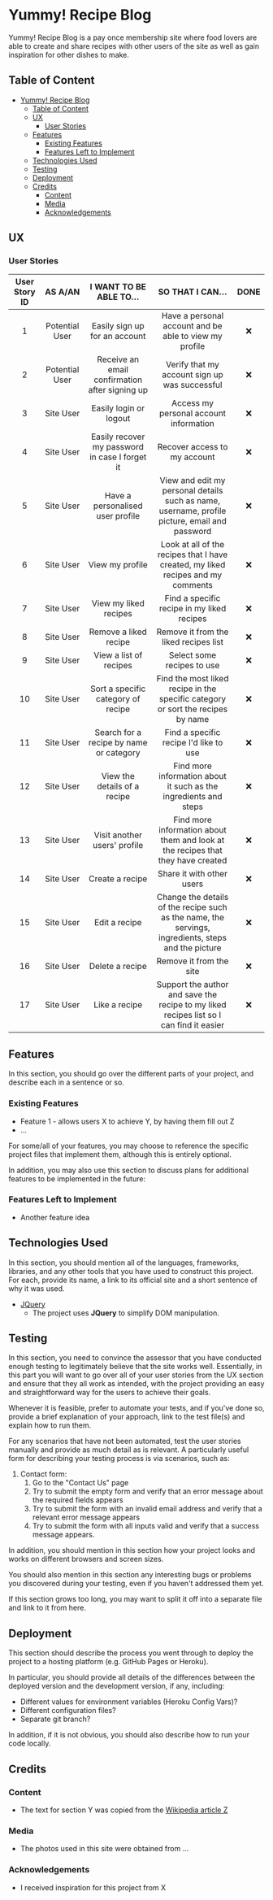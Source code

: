 # Yummy! Recipe Blog

Yummy! Recipe Blog is a pay once membership site where food lovers are able to create and share recipes with other users of the site as well as gain inspiration for other dishes to make.

## Table of Content
- [Yummy! Recipe Blog](#yummy-recipe-blog)
  - [Table of Content](#table-of-content)
  - [UX](#ux)
    - [User Stories](#user-stories)
  - [Features](#features)
    - [Existing Features](#existing-features)
    - [Features Left to Implement](#features-left-to-implement)
  - [Technologies Used](#technologies-used)
  - [Testing](#testing)
  - [Deployment](#deployment)
  - [Credits](#credits)
    - [Content](#content)
    - [Media](#media)
    - [Acknowledgements](#acknowledgements)
 
## UX

### User Stories

| **User Story ID** | **AS A/AN**    | **I WANT TO BE ABLE TO…**                      | **SO THAT I CAN…**                                                                                  | **DONE** |
|:-----------------:|:--------------:|:----------------------------------------------:|:---------------------------------------------------------------------------------------------------:|:--------:|
| 1                 | Potential User | Easily sign up for an account                  | Have a personal account and be able to view my profile                                              | ❌        |
| 2                 | Potential User | Receive an email confirmation after signing up | Verify that my account sign up was successful                                                       | ❌        |
| 3                 | Site User      | Easily login or logout                         | Access my personal account information                                                              | ❌        |
| 4                 | Site User      | Easily recover my password in case I forget it | Recover access to my account                                                                        | ❌        |
| 5                 | Site User      | Have a personalised user profile               | View and edit my personal details such as name, username, profile picture, email and password       | ❌        |
| 6                 | Site User      | View my profile                                | Look at all of the recipes that I have created, my liked recipes and my comments                    | ❌        |
| 7                 | Site User      | View my liked recipes                          | Find a specific recipe in my liked recipes                                                          | ❌        |
| 8                 | Site User      | Remove a liked recipe                          | Remove it from the liked recipes list                                                               | ❌        |
| 9                 | Site User      | View a list of recipes                         | Select some recipes to use                                                                          | ❌        |
| 10                | Site User      | Sort a specific category of recipe             | Find the most liked recipe in the specific category or sort the recipes by name                     | ❌        |
| 11                | Site User      | Search for a recipe by name or category        | Find a specific recipe I'd like to use                                                              | ❌        |
| 12                | Site User      | View the details of a recipe                   | Find more information about it such as the ingredients and steps                                    | ❌        |
| 13                | Site User      | Visit another users' profile                   | Find more information about them and look at the recipes that they have created                     | ❌        |
| 14                | Site User      | Create a recipe                                | Share it with other users                                                                           | ❌        |
| 15                | Site User      | Edit a recipe                                  | Change the details of the recipe such as the name, the servings, ingredients, steps and the picture | ❌        |
| 16                | Site User      | Delete a recipe                                | Remove it from the site                                                                             | ❌        |
| 17                | Site User      | Like a recipe                                  | Support the author and save the recipe to my liked recipes list so I can find it easier             | ❌        |


## Features

In this section, you should go over the different parts of your project, and describe each in a sentence or so.
 
### Existing Features
- Feature 1 - allows users X to achieve Y, by having them fill out Z
- ...

For some/all of your features, you may choose to reference the specific project files that implement them, although this is entirely optional.

In addition, you may also use this section to discuss plans for additional features to be implemented in the future:

### Features Left to Implement
- Another feature idea

## Technologies Used

In this section, you should mention all of the languages, frameworks, libraries, and any other tools that you have used to construct this project. For each, provide its name, a link to its official site and a short sentence of why it was used.

- [JQuery](https://jquery.com)
    - The project uses **JQuery** to simplify DOM manipulation.


## Testing

In this section, you need to convince the assessor that you have conducted enough testing to legitimately believe that the site works well. Essentially, in this part you will want to go over all of your user stories from the UX section and ensure that they all work as intended, with the project providing an easy and straightforward way for the users to achieve their goals.

Whenever it is feasible, prefer to automate your tests, and if you've done so, provide a brief explanation of your approach, link to the test file(s) and explain how to run them.

For any scenarios that have not been automated, test the user stories manually and provide as much detail as is relevant. A particularly useful form for describing your testing process is via scenarios, such as:

1. Contact form:
    1. Go to the "Contact Us" page
    2. Try to submit the empty form and verify that an error message about the required fields appears
    3. Try to submit the form with an invalid email address and verify that a relevant error message appears
    4. Try to submit the form with all inputs valid and verify that a success message appears.

In addition, you should mention in this section how your project looks and works on different browsers and screen sizes.

You should also mention in this section any interesting bugs or problems you discovered during your testing, even if you haven't addressed them yet.

If this section grows too long, you may want to split it off into a separate file and link to it from here.

## Deployment

This section should describe the process you went through to deploy the project to a hosting platform (e.g. GitHub Pages or Heroku).

In particular, you should provide all details of the differences between the deployed version and the development version, if any, including:
- Different values for environment variables (Heroku Config Vars)?
- Different configuration files?
- Separate git branch?

In addition, if it is not obvious, you should also describe how to run your code locally.


## Credits

### Content
- The text for section Y was copied from the [Wikipedia article Z](https://en.wikipedia.org/wiki/Z)

### Media
- The photos used in this site were obtained from ...

### Acknowledgements

- I received inspiration for this project from X

